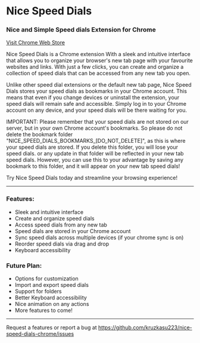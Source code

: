 # Nice Speed Dials

### Nice and Simple Speed dials Extension for Chrome

[Visit Chrome Web Store](https://chrome.google.com/webstore/detail/nice-speed-dials/igdancpfkcmgelecddchfeijbofdcnaa)

Nice Speed Dials is a Chrome extension With a sleek and intuitive interface that
allows you to organize your browser's new tab page with your favourite websites
and links. With just a few clicks, you can create and organize a collection of
speed dials that can be accessed from any new tab you open.

Unlike other speed dial extensions or the default new tab page, Nice Speed Dials
stores your speed dials as bookmarks in your Chrome account. This means that
even if you change devices or uninstall the extension, your speed dials will
remain safe and accessible. Simply log in to your Chrome account on any device,
and your speed dials will be there waiting for you.

IMPORTANT: Please remember that your speed dials are not stored on our server,
but in your own Chrome account's bookmarks. So please do not delete the bookmark
folder "NICE_SPEED_DIALS_BOOKMARKS\_[DO_NOT_DELETE]", as this is where your
speed dials are stored. If you delete this folder, you will lose your speed
dials. or any update in that folder will be reflected in your new tab speed
dials. However, you can use this to your advantage by saving any bookmark to
this folder, and it will appear on your new tab speed dials!

Try Nice Speed Dials today and streamline your browsing experience!

---

### Features:

- Sleek and intuitive interface
- Create and organize speed dials
- Access speed dials from any new tab
- Speed dials are stored in your Chrome account
- Sync speed dials across multiple devices (if your chrome sync is on)
- Reorder speed dials via drag and drop
- Keyboard accessibility

### Future Plan:

- Options for customization
- Import and export speed dials
- Support for folders
- Better Keyboard accessibility
- Nice animation on any actions
- More features to come!

---

Request a features or report a bug at
https://github.com/kruzkasu223/nice-speed-dials-chrome/issues
